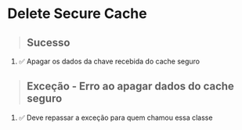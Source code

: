 # Delete Secure Cache

> ## Sucesso
1. ✅ Apagar os dados da chave recebida do cache seguro

> ## Exceção - Erro ao apagar dados do cache seguro
1. ✅ Deve repassar a exceção para quem chamou essa classe